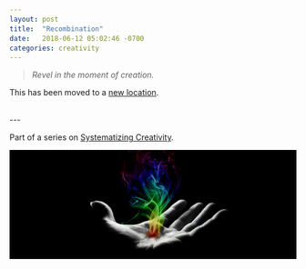 ```yaml
---
layout: post
title:  "Recombination"
date:   2018-06-12 05:02:46 -0700
categories: creativity
---
```


> _Revel in the moment of creation._

This has been moved to a [new location].

<br>
---

Part of a series on [Systematizing Creativity].

<p><a target="_blank" href="https://github.com/JeremyNixon/JeremyNixon.github.io/blob/master/_site/images/Creative-Hand.jpg"><img src="https://github.com/JeremyNixon/JeremyNixon.github.io/raw/master/_site/images/Creative-Hand.jpg" alt="Moment of Creation" style="max-width:100%;"></a></p>

[Systematizing Creativity]: https://jeremynixon.github.io/creativity/2018/06/09/systematizing-creativity-models-and-techniques.html
[new location]: https://www.syscreativity.com/2019/01/27/recombination